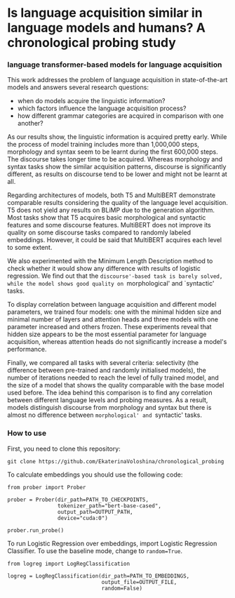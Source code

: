 # Is language acquisition similar in language models and humans? A chronological probing study

### language transformer-based models for language acquisition

This work addresses the problem of language acquisition in state-of-the-art models and answers several research questions: 
- when do models acquire the linguistic information? 
- which factors influence the language acquisition process?
- how different grammar categories are acquired in comparison with one another?

As our results show, the linguistic information is acquired pretty early. While the process of model training includes more than 1,000,000 steps, morphology and syntax seem to be learnt during the first 600,000 steps. The discourse takes longer time to be acquired. Whereas morphology and syntax tasks show the similar acquisition patterns, discourse is significantly different, as results on discourse tend to be lower and might not be learnt at all.

Regarding architectures of models, both T5 and MultiBERT demonstrate comparable results considering the quality of the language level acquisition. T5 does not yield any results on BLiMP due to the generation algorithm. Most tasks show that T5 acquires basic morphological and syntactic features and some discourse features. MultiBERT does not improve its quality on some discourse tasks compared to randomly labeled embeddings. However, it could be said that MultiBERT acquires each level to some extent. 

We also experimented with the Minimum Length Description method to check whether it would show any difference with results of logistic regression. We find out that the `discourse'-based task is barely solved, while the model shows good quality on `morphological' and `syntactic' tasks.

To display correlation between language acquisition and different model parameters, we trained four models: one with the minimal hidden size and minimal number of layers and attention heads and three models with one parameter increased and others frozen. These experiments reveal that hidden size appears to be the most essential parameter for language acquisition, whereas attention heads do not significantly increase a model's performance. 

Finally, we compared all tasks with several criteria: selectivity (the difference between pre-trained and randomly initialised models), the number of iterations needed to reach the level of fully trained model, and the size of a model that shows the quality comparable with the base model used before. The idea behind this comparison is to find any correlation between different language levels and probing measures. As a result, models distinguish discourse from morphology and syntax but there is almost no difference between `morphological' and `syntactic' tasks.

###  How to use

First, you need to clone this repository: 

```{python}
git clone https://github.com/EkaterinaVoloshina/chronological_probing
```

To calculate embeddings you should use the following code:

```{python}
from prober import Prober

prober = Prober(dir_path=PATH_TO_CHECKPOINTS, 
                tokenizer_path="bert-base-cased", 
                output_path=OUTPUT_PATH, 
                device="cuda:0")
                
prober.run_probe()
```
To run Logistic Regression over embeddings, import Logistic Regression Classifier. To use the baseline mode, change to `random=True`.

```{python}
from logreg import LogRegClassification

logreg = LogRegClassification(dir_path=PATH_TO_EMBEDDINGS, 
                              output_file=OUTPUT_FILE,  
                              random=False)
```


